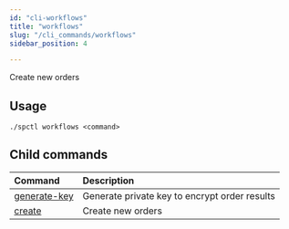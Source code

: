 ```yaml
---
id: "cli-workflows"
title: "workflows"
slug: "/cli_commands/workflows"
sidebar_position: 4

---
```


Create new orders

## Usage

```
./spctl workflows <command>
```

## Child commands

| **Command**                                                     |**Description**|
|:----------------------------------------------------------------| :- |
| [generate-key](/developers/cli_commands/workflows/generate-key) |Generate private key to encrypt order results|
| [create](/developers/cli_commands/workflows/create)             |Create new orders|